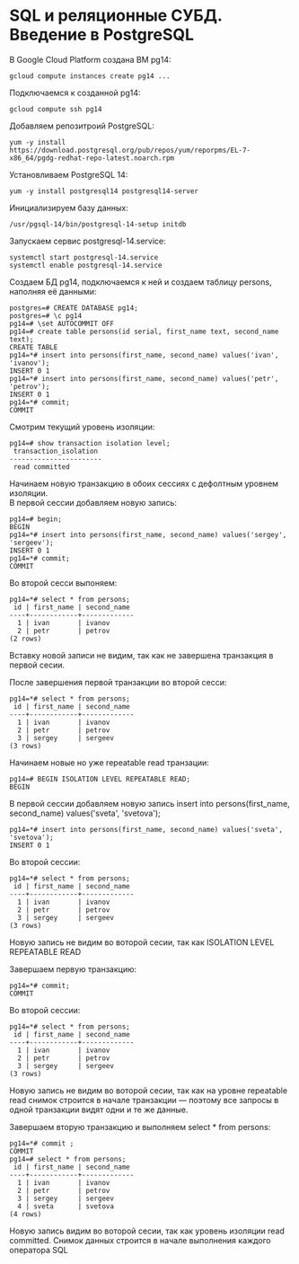 # SQL и реляционные СУБД. Введение в PostgreSQL 

В Google Cloud Platform создана ВМ pg14:
```console
gcloud compute instances create pg14 ...
```
Подключаемся к созданной pg14:
```console
gcloud compute ssh pg14
```
Добавляем репозитроий PostgreSQL:
```console
yum -y install https://download.postgresql.org/pub/repos/yum/reporpms/EL-7-x86_64/pgdg-redhat-repo-latest.noarch.rpm
```
Установливаем PostgreSQL 14:
```console
yum -y install postgresql14 postgresql14-server
```
Инициализируем базу данных:
```console
/usr/pgsql-14/bin/postgresql-14-setup initdb
```
Запускаем сервис postgresql-14.service:
```console
systemctl start postgresql-14.service
systemctl enable postgresql-14.service
```
Создаем БД pg14, подключаемся к ней и создаем таблицу persons, наполняя её данными:
```console
postgres=# CREATE DATABASE pg14;
postgres=# \c pg14
pg14=# \set AUTOCOMMIT OFF
pg14=# create table persons(id serial, first_name text, second_name text);
CREATE TABLE
pg14=*# insert into persons(first_name, second_name) values('ivan', 'ivanov');
INSERT 0 1
pg14=*# insert into persons(first_name, second_name) values('petr', 'petrov');
INSERT 0 1
pg14=*# commit;
COMMIT

```
Смотрим текущий уровень изоляции:
```console
pg14=# show transaction isolation level;
 transaction_isolation 
-----------------------
 read committed
 ```
Начинаем новую транзакцию в обоих сессиях с дефолтным уровнем изоляции.  
В первой сессии добавляем новую запись:
```console
pg14=# begin;
BEGIN
pg14=*# insert into persons(first_name, second_name) values('sergey', 'sergeev');
INSERT 0 1
pg14=*# commit;
COMMIT
 ```
Во второй сесси выпоняем:
```console
pg14=*# select * from persons;
 id | first_name | second_name 
----+------------+-------------
  1 | ivan       | ivanov
  2 | petr       | petrov
(2 rows)
 ```
Вставку новой записи не видим, так как не завершена транзакция в первой сесии.

После завершения первой транзакции во второй сесси:
```console
pg14=*# select * from persons;
 id | first_name | second_name 
----+------------+-------------
  1 | ivan       | ivanov
  2 | petr       | petrov
  3 | sergey     | sergeev
(3 rows)
 ```
Начинаем новые но уже repeatable read транзации:
```console
pg14=# BEGIN ISOLATION LEVEL REPEATABLE READ;
BEGIN
 ```
В первой сессии добавляем новую запись insert into persons(first_name, second_name) values('sveta', 'svetova');
```console
pg14=*# insert into persons(first_name, second_name) values('sveta', 'svetova');
INSERT 0 1
 ```
Во второй сессии:
```console
pg14=*# select * from persons;
 id | first_name | second_name 
----+------------+-------------
  1 | ivan       | ivanov
  2 | petr       | petrov
  3 | sergey     | sergeev
(3 rows)
 ```
Новую запись не видим во воторой сесии, так как ISOLATION LEVEL REPEATABLE READ

Завершаем первую транзакцию:
```console
pg14=*# commit;
COMMIT
 ```
Во второй сессии:
```console
pg14=*# select * from persons;
 id | first_name | second_name 
----+------------+-------------
  1 | ivan       | ivanov
  2 | petr       | petrov
  3 | sergey     | sergeev
(3 rows)
 ```
Новую запись не видим во воторой сесии, так как на уровне repeatable read снимок строится в начале транзакции — поэтому все запросы в одной транзакции видят одни и те же данные.

Завершаем вторую транзакцию и выполняем select * from persons:
```console
pg14=*# commit ;
COMMIT
pg14=# select * from persons;
 id | first_name | second_name 
----+------------+-------------
  1 | ivan       | ivanov
  2 | petr       | petrov
  3 | sergey     | sergeev
  4 | sveta      | svetova
(4 rows)
 ```
Новую запись видим во воторой сесии, так как уровень изоляции read committed. Снимок данных строится в начале выполнения каждого оператора SQL
